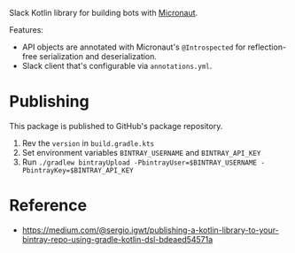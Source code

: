 Slack Kotlin library for building bots with [Micronaut](https://micronaut.io/).

Features:
* API objects are annotated with Micronaut's `@Introspected` for reflection-free serialization and deserialization.
* Slack client that's configurable via `annotations.yml`.

# Publishing

This package is published to GitHub's package repository.

1. Rev the `version` in `build.gradle.kts`
2. Set environment variables `BINTRAY_USERNAME` and `BINTRAY_API_KEY`
3. Run `./gradlew bintrayUpload -PbintrayUser=$BINTRAY_USERNAME -PbintrayKey=$BINTRAY_API_KEY`

# Reference

* https://medium.com/@sergio.igwt/publishing-a-kotlin-library-to-your-bintray-repo-using-gradle-kotlin-dsl-bdeaed54571a
